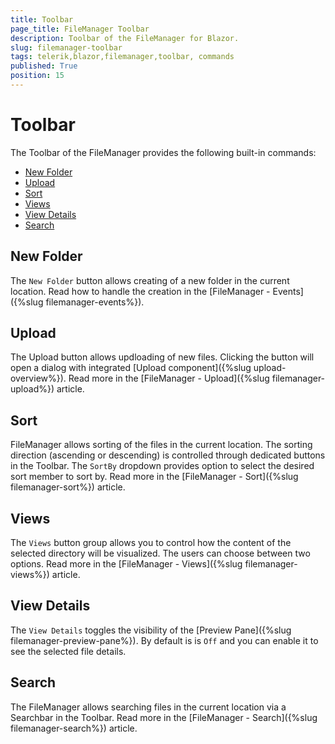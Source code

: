 ```yaml
---
title: Toolbar
page_title: FileManager Toolbar
description: Toolbar of the FileManager for Blazor.
slug: filemanager-toolbar
tags: telerik,blazor,filemanager,toolbar, commands
published: True
position: 15
---
```


# Toolbar

The Toolbar of the FileManager provides the following built-in commands:

* [New Folder](#new-folder)
* [Upload](#upload)
* [Sort](#sort)
* [Views](#views)
* [View Details](#view-details)
* [Search](#search)

## New Folder

The `New Folder` button allows creating of a new folder in the current location. Read how to handle the creation in the [FileManager - Events]({%slug filemanager-events%}).

## Upload

The Upload button allows updloading of new files. Clicking the button will open a dialog with integrated [Upload component]({%slug upload-overview%}). Read more in the [FileManager - Upload]({%slug filemanager-upload%}) article.

## Sort

FileManager allows sorting of the files in the current location. The sorting direction (ascending or descending) is controlled through dedicated buttons in the Toolbar. The `SortBy` dropdown provides option to select the desired sort member to sort by. Read more in the [FileManager - Sort]({%slug filemanager-sort%}) article.


## Views

The `Views` button group allows you to control how the content of the selected directory will be visualized. The users can choose between two options. Read more in the [FileManager - Views]({%slug filemanager-views%}) article.

## View Details

The `View Details` toggles the visibility of the [Preview Pane]({%slug filemanager-preview-pane%}). By default is is `Off` and you can enable it to see the selected file details.

## Search

The FileManager allows searching files in the current location via a Searchbar in the Toolbar. Read more in the [FileManager - Search]({%slug filemanager-search%}) article.
